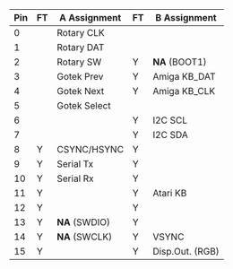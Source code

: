 |Pin| FT | A Assignment  | FT | B Assignment     |
|---|----|---------------|----|------------------|
| 0 |    | Rotary CLK    |    |                  |
| 1 |    | Rotary DAT    |    |                  |
| 2 |    | Rotary SW     |  Y | **NA** (BOOT1)   |
| 3 |    | Gotek Prev    |  Y | Amiga KB_DAT     |
| 4 |    | Gotek Next    |  Y | Amiga KB_CLK     |
| 5 |    | Gotek Select  |    |                  |
| 6 |    |               |  Y | I2C SCL          |
| 7 |    |               |  Y | I2C SDA          |
| 8 |  Y | CSYNC/HSYNC   |  Y |                  |
| 9 |  Y | Serial Tx     |  Y |                  |
|10 |  Y | Serial Rx     |  Y |                  |
|11 |  Y |               |  Y | Atari KB         |
|12 |  Y |               |  Y |                  |
|13 |  Y | **NA** (SWDIO)|  Y |                  |
|14 |  Y | **NA** (SWCLK)|  Y | VSYNC            |
|15 |  Y |               |  Y | Disp.Out. (RGB)  |
